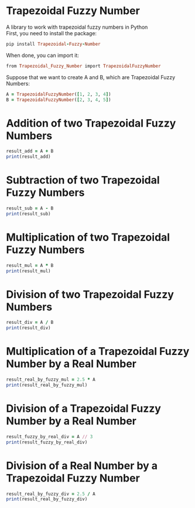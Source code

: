 # Trapezoidal Fuzzy Number
A library to work with trapezoidal fuzzy numbers in Python\
First, you need to install the package:
```ruby
pip install Trapezoidal-Fuzzy-Number
```
When done, you can import it:
```ruby
from Trapezoidal_Fuzzy_Number import TrapezoidalFuzzyNumber
```
Suppose that we want to create A and B, which are Trapezoidal Fuzzy Numbers:
```ruby
A = TrapezoidalFuzzyNumber([1, 2, 3, 4])
B = TrapezoidalFuzzyNumber([2, 3, 4, 5])
```

# Addition of two Trapezoidal Fuzzy Numbers
```ruby
result_add = A + B
print(result_add)
```

# Subtraction of two Trapezoidal Fuzzy Numbers
```ruby
result_sub = A - B
print(result_sub)
```

# Multiplication of two Trapezoidal Fuzzy Numbers
```ruby
result_mul = A * B
print(result_mul)
```

# Division of two Trapezoidal Fuzzy Numbers
```ruby
result_div = A / B
print(result_div)
```

# Multiplication of a Trapezoidal Fuzzy Number by a Real Number
```ruby
result_real_by_fuzzy_mul = 2.5 * A
print(result_real_by_fuzzy_mul)
```

# Division  of a Trapezoidal Fuzzy Number by a Real Number
```ruby
result_fuzzy_by_real_div = A // 3
print(result_fuzzy_by_real_div)
```

# Division of a Real Number by a Trapezoidal Fuzzy Number
```ruby
result_real_by_fuzzy_div = 2.5 / A
print(result_real_by_fuzzy_div)
```
